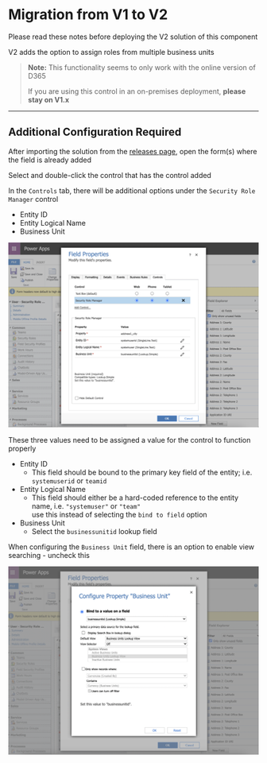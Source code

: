# Migration from V1 to V2

Please read these notes before deploying the V2 solution of this component

V2 adds the option to assign roles from multiple business units

> **Note:** This functionality seems to only work with the online version of D365
>
> If you are using this control in an on-premises deployment, **please stay on V1.x**

---

## Additional Configuration Required

After importing the solution from the [releases page](https://github.com/cathalnoonan/d365-pcf-securityrolemanager), open the form(s) where the field is already added

Select and double-click the control that has the control added

In the `Controls` tab, there will be additional options under the `Security Role Manager` control
- Entity ID
- Entity Logical Name
- Business Unit

![Configuration properties added to the new version](./res/configuration-properties.png)

These three values need to be assigned a value for the control to function properly

- Entity ID
  - This field should be bound to the primary key field of the entity; i.e. `systemuserid` or `teamid`
- Entity Logical Name
  - This field should either be a hard-coded reference to the entity name, i.e. `"systemuser"` or `"team"`\
  use this instead of selecting the `bind to field` option
- Business Unit
  - Select the `businessunitid` lookup field
  
When configuring the `Business Unit` field, there is an option to enable view searching - uncheck this

![Disable properties when configuring business unit input](./res/configuration-properties-businessunitid.png)
